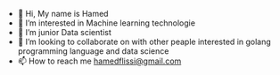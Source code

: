 - 👋 Hi, My name is Hamed
- 👀 I’m interested in Machine learning technologie
- 🌱 I’m junior Data scientist
- 💞️ I’m looking to collaborate on with other peaple interested in golang programming language and data science
- 📫 How to reach me hamedflissi@gmail.com

<!---
burstman/burstman is a ✨ special ✨ repository because its `README.md` (this file) appears on your GitHub profile.
You can click the Preview link to take a look at your changes.
--->
